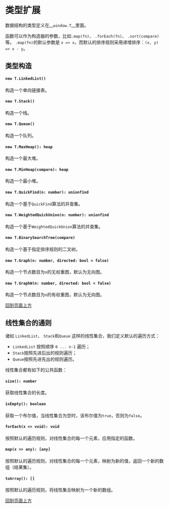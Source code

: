 <a name="t"></a>
# 类型扩展
数据结构的类型定义在__`window.T`__里面。

函数可以作为构造器的参数，比如`.map(fn)`、 `.forEach(fn)`、 `.sort(compare)`等。 
`.map(fn)`的默认参数是 `x => x`，而默认的排序规则采用递增排序：`(x, y) => x - y`。

## 类型构造
#### `new T.LinkedList()`
构造一个单向链接表。
#### `new T.Stack()`
构造一个栈。
#### `new T.Queue()`
构造一个队列。
#### `new T.MaxHeap(): heap`
构造一个最大堆。
#### `new T.MinHeap(compare): heap`
构造一个最小堆。
#### `new T.QuickFind(n: number): unionfind`
构造一个基于`QuickFind`算法的并查集。
#### `new T.WeightedQuickUnion(n: number): unionfind`
构造一个基于`WeightedQuickUnion`算法的并查集。
#### `new T.BinarySearchTree(compare)`
构造一个基于指定排序规则的二叉树。
#### `new T.Graph(n: number, directed: bool = false)`
构造一个节点数目为`n`的无权重图，默认为无向图。
#### `new T.GraphW(n: number, directed: bool = false)`
构造一个节点数目为`n`的有权重图，默认为无向图。

[回到页面上方](#t)

## 线性集合的通则
诸如 `LinkedList`、 `Stack`和`Queue` 这样的线性集合，我们定义默认的遍历方式：

* `LinkedList` 按照顺序 `0 ... n-1` 遍历；
* `Stack`按照先进后出的规则遍历；
* `Queue`按照先进先出的规则遍历。

线性集合都有如下的公共函数：

#### `size(): number`
获取线性集合的长度。
#### `isEmpty(): boolean`
获取一个布尔值，当线性集合为空时，该布尔值为`true`，否则为`false`。
#### `forEach(x => void): void`
按照默认的遍历规则，对线性集合的每一个元素，应用指定的函数。
#### `map(x => any): [any]`
按照默认的遍历规则，对线性集合的每一个元素，映射为新的值，返回一个新的数组（结果集）。
#### `toArray(): []`
按照默认的遍历规则，将线性集合映射为一个新的数组。

[回到页面上方](#t)